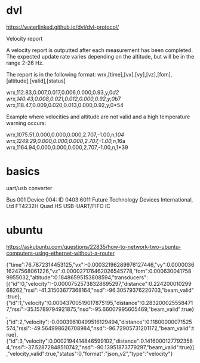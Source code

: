 

# dvl 


https://waterlinked.github.io/dvl/dvl-protocol/


Velocity report

A velocity report is outputted after each measurement has been completed. The expected update rate varies depending on the altitude, but will be in the range 2-26 Hz.

The report is in the following format: wrx,[time],[vx],[vy],[vz],[fom],[altitude],[valid],[status]

wrx,112.83,0.007,0.017,0.006,0.000,0.93,y,0*d2
wrx,140.43,0.008,0.021,0.012,0.000,0.92,y,0*b7
wrx,118.47,0.009,0.020,0.013,0.000,0.92,y,0*54

Example where velocities and altitude are not valid and a high temperature warning occurs:

wrx,1075.51,0.000,0.000,0.000,2.707,-1.00,n,1*04
wrx,1249.29,0.000,0.000,0.000,2.707,-1.00,n,1*6a
wrx,1164.94,0.000,0.000,0.000,2.707,-1.00,n,1*39


# basics

uart/usb converter

Bus 001 Device 004: ID 0403:6011 Future Technology Devices International, Ltd FT4232H Quad HS USB-UART/FIFO IC


# ubuntu

https://askubuntu.com/questions/22835/how-to-network-two-ubuntu-computers-using-ethernet-without-a-router



{"time":76.7872314453125,"vx":-0.00032196289976127446,"vy":0.000003616247568061226,"vz":0.000027176462026545778,"fom":0.0006300417589955032,"altitude":0.18486595153808594,"transducers":[{"id":0,"velocity":-0.00007525738328695297,"distance":0.22420001029968262,"rssi":-41.31503677368164,"nsd":-96.30579376220703,"beam_valid":true},{"id":1,"velocity":0.00043700519017875195,"distance":0.2832000255584717,"rssi":-35.15789794921875,"nsd":-95.66007995605469,"beam_valid":true},{"id":2,"velocity":-0.00039610499516129494,"distance":0.11800000071525574,"rssi":-49.564998626708984,"nsd":-96.72905731201172,"beam_valid":true},{"id":3,"velocity":0.0002194414846599102,"distance":0.14160001277923584,"rssi":-37.52872848510742,"nsd":-90.13951873779297,"beam_valid":true}],"velocity_valid":true,"status":0,"format":"json_v2","type":"velocity"}